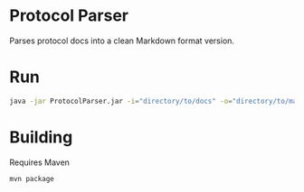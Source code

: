 # Protocol Parser

Parses protocol docs into a clean Markdown format version.

# Run

```bash
java -jar ProtocolParser.jar -i="directory/to/docs" -o="directory/to/markdown"
```

# Building

Requires Maven

```
mvn package
```